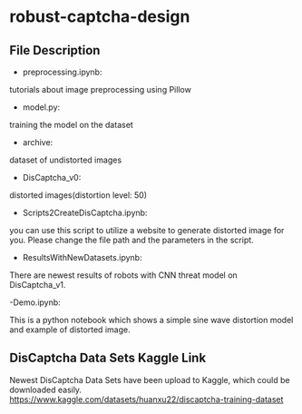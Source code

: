 # robust-captcha-design
## File Description 
- preprocessing.ipynb: 

tutorials about image preprocessing using Pillow
- model.py: 

training the model on the dataset

- archive: 

dataset of undistorted images

- DisCaptcha_v0:

distorted images(distortion level: 50)
- Scripts2CreateDisCaptcha.ipynb: 

you can use this script to utilize a website to generate distorted image for you. Please change the file path and the parameters in the script.
- ResultsWithNewDatasets.ipynb: 

There are newest results of robots with CNN threat model on DisCaptcha_v1.

-Demo.ipynb:

This is a python notebook which shows a simple sine wave distortion model and example of distorted image.

## DisCaptcha Data Sets Kaggle Link
Newest DisCaptcha Data Sets have been upload to Kaggle, which could be downloaded easily.
https://www.kaggle.com/datasets/huanxu22/discaptcha-training-dataset
